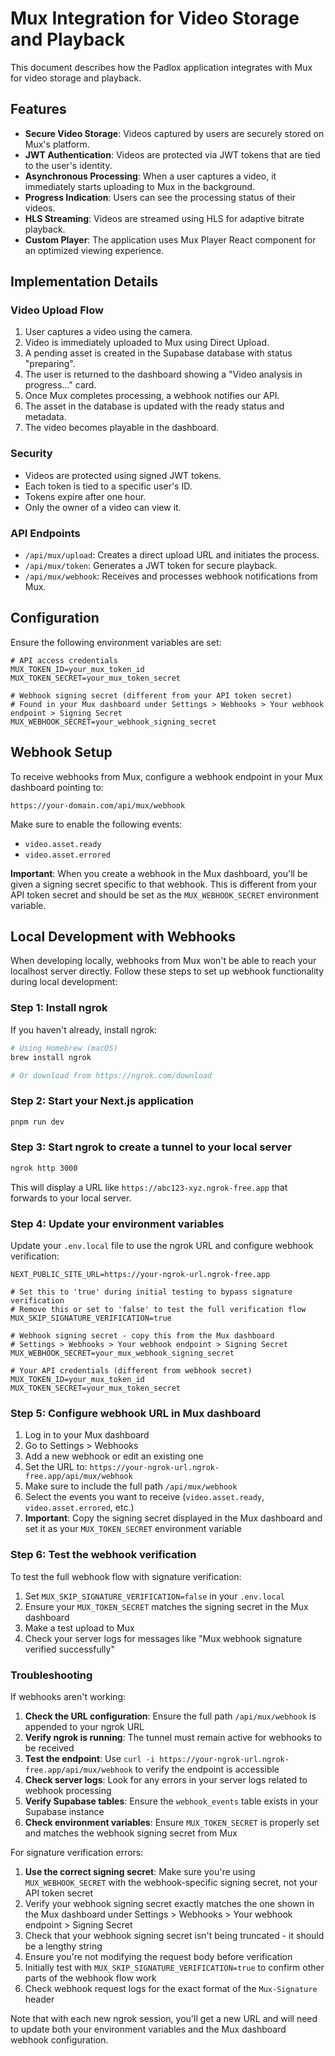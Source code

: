 # Mux Integration for Video Storage and Playback

This document describes how the Padlox application integrates with Mux for video storage and playback.

## Features

- **Secure Video Storage**: Videos captured by users are securely stored on Mux's platform.
- **JWT Authentication**: Videos are protected via JWT tokens that are tied to the user's identity.
- **Asynchronous Processing**: When a user captures a video, it immediately starts uploading to Mux in the background.
- **Progress Indication**: Users can see the processing status of their videos.
- **HLS Streaming**: Videos are streamed using HLS for adaptive bitrate playback.
- **Custom Player**: The application uses Mux Player React component for an optimized viewing experience.

## Implementation Details

### Video Upload Flow

1. User captures a video using the camera.
2. Video is immediately uploaded to Mux using Direct Upload.
3. A pending asset is created in the Supabase database with status "preparing".
4. The user is returned to the dashboard showing a "Video analysis in progress..." card.
5. Once Mux completes processing, a webhook notifies our API.
6. The asset in the database is updated with the ready status and metadata.
7. The video becomes playable in the dashboard.

### Security

- Videos are protected using signed JWT tokens.
- Each token is tied to a specific user's ID.
- Tokens expire after one hour.
- Only the owner of a video can view it.

### API Endpoints

- `/api/mux/upload`: Creates a direct upload URL and initiates the process.
- `/api/mux/token`: Generates a JWT token for secure playback.
- `/api/mux/webhook`: Receives and processes webhook notifications from Mux.

## Configuration

Ensure the following environment variables are set:

```
# API access credentials
MUX_TOKEN_ID=your_mux_token_id
MUX_TOKEN_SECRET=your_mux_token_secret

# Webhook signing secret (different from your API token secret)
# Found in your Mux dashboard under Settings > Webhooks > Your webhook endpoint > Signing Secret
MUX_WEBHOOK_SECRET=your_webhook_signing_secret
```

## Webhook Setup

To receive webhooks from Mux, configure a webhook endpoint in your Mux dashboard pointing to:

```
https://your-domain.com/api/mux/webhook
```

Make sure to enable the following events:
- `video.asset.ready`
- `video.asset.errored`

**Important**: When you create a webhook in the Mux dashboard, you'll be given a signing secret specific to that webhook. This is different from your API token secret and should be set as the `MUX_WEBHOOK_SECRET` environment variable.

## Local Development with Webhooks

When developing locally, webhooks from Mux won't be able to reach your localhost server directly. Follow these steps to set up webhook functionality during local development:

### Step 1: Install ngrok

If you haven't already, install ngrok:

```bash
# Using Homebrew (macOS)
brew install ngrok

# Or download from https://ngrok.com/download
```

### Step 2: Start your Next.js application

```bash
pnpm run dev
```

### Step 3: Start ngrok to create a tunnel to your local server

```bash
ngrok http 3000
```

This will display a URL like `https://abc123-xyz.ngrok-free.app` that forwards to your local server.

### Step 4: Update your environment variables

Update your `.env.local` file to use the ngrok URL and configure webhook verification:

```
NEXT_PUBLIC_SITE_URL=https://your-ngrok-url.ngrok-free.app

# Set this to 'true' during initial testing to bypass signature verification
# Remove this or set to 'false' to test the full verification flow
MUX_SKIP_SIGNATURE_VERIFICATION=true

# Webhook signing secret - copy this from the Mux dashboard
# Settings > Webhooks > Your webhook endpoint > Signing Secret
MUX_WEBHOOK_SECRET=your_mux_webhook_signing_secret

# Your API credentials (different from webhook secret)
MUX_TOKEN_ID=your_mux_token_id
MUX_TOKEN_SECRET=your_mux_token_secret
```

### Step 5: Configure webhook URL in Mux dashboard

1. Log in to your Mux dashboard
2. Go to Settings > Webhooks
3. Add a new webhook or edit an existing one
4. Set the URL to: `https://your-ngrok-url.ngrok-free.app/api/mux/webhook`
5. Make sure to include the full path `/api/mux/webhook`
6. Select the events you want to receive (`video.asset.ready`, `video.asset.errored`, etc.)
7. **Important**: Copy the signing secret displayed in the Mux dashboard and set it as your `MUX_TOKEN_SECRET` environment variable

### Step 6: Test the webhook verification

To test the full webhook flow with signature verification:

1. Set `MUX_SKIP_SIGNATURE_VERIFICATION=false` in your `.env.local`
2. Ensure your `MUX_TOKEN_SECRET` matches the signing secret in the Mux dashboard
3. Make a test upload to Mux
4. Check your server logs for messages like "Mux webhook signature verified successfully"

### Troubleshooting

If webhooks aren't working:

1. **Check the URL configuration**: Ensure the full path `/api/mux/webhook` is appended to your ngrok URL
2. **Verify ngrok is running**: The tunnel must remain active for webhooks to be received
3. **Test the endpoint**: Use `curl -i https://your-ngrok-url.ngrok-free.app/api/mux/webhook` to verify the endpoint is accessible
4. **Check server logs**: Look for any errors in your server logs related to webhook processing
5. **Verify Supabase tables**: Ensure the `webhook_events` table exists in your Supabase instance
6. **Check environment variables**: Ensure `MUX_TOKEN_SECRET` is properly set and matches the webhook signing secret from Mux

For signature verification errors:
1. **Use the correct signing secret**: Make sure you're using `MUX_WEBHOOK_SECRET` with the webhook-specific signing secret, not your API token secret
2. Verify your webhook signing secret exactly matches the one shown in the Mux dashboard under Settings > Webhooks > Your webhook endpoint > Signing Secret
3. Check that your webhook signing secret isn't being truncated - it should be a lengthy string
4. Ensure you're not modifying the request body before verification
5. Initially test with `MUX_SKIP_SIGNATURE_VERIFICATION=true` to confirm other parts of the webhook flow work
6. Check webhook request logs for the exact format of the `Mux-Signature` header

Note that with each new ngrok session, you'll get a new URL and will need to update both your environment variables and the Mux dashboard webhook configuration. 